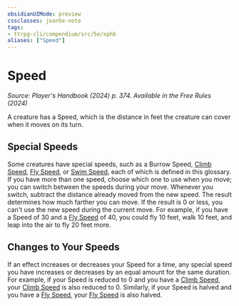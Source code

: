 ```yaml
---
obsidianUIMode: preview
cssclasses: json5e-note
tags:
- ttrpg-cli/compendium/src/5e/xphb
aliases: ["Speed"]
---
```

# Speed
*Source: Player's Handbook (2024) p. 374. Available in the Free Rules (2024)* 

A creature has a Speed, which is the distance in feet the creature can cover when it moves on its turn.

## Special Speeds

Some creatures have special speeds, such as a Burrow Speed, [Climb Speed](3-Mechanics/CLI/rules/variant-rules/climb-speed-xphb.md), [Fly Speed](3-Mechanics/CLI/rules/variant-rules/fly-speed-xphb.md), or [Swim Speed](3-Mechanics/CLI/rules/variant-rules/swim-speed-xphb.md), each of which is defined in this glossary. If you have more than one speed, choose which one to use when you move; you can switch between the speeds during your move. Whenever you switch, subtract the distance already moved from the new speed. The result determines how much farther you can move. If the result is 0 or less, you can't use the new speed during the current move. For example, if you have a Speed of 30 and a [Fly Speed](3-Mechanics/CLI/rules/variant-rules/fly-speed-xphb.md) of 40, you could fly 10 feet, walk 10 feet, and leap into the air to fly 20 feet more.

## Changes to Your Speeds

If an effect increases or decreases your Speed for a time, any special speed you have increases or decreases by an equal amount for the same duration. For example, if your Speed is reduced to 0 and you have a [Climb Speed](3-Mechanics/CLI/rules/variant-rules/climb-speed-xphb.md), your [Climb Speed](3-Mechanics/CLI/rules/variant-rules/climb-speed-xphb.md) is also reduced to 0. Similarly, if your Speed is halved and you have a [Fly Speed](3-Mechanics/CLI/rules/variant-rules/fly-speed-xphb.md), your [Fly Speed](3-Mechanics/CLI/rules/variant-rules/fly-speed-xphb.md) is also halved.